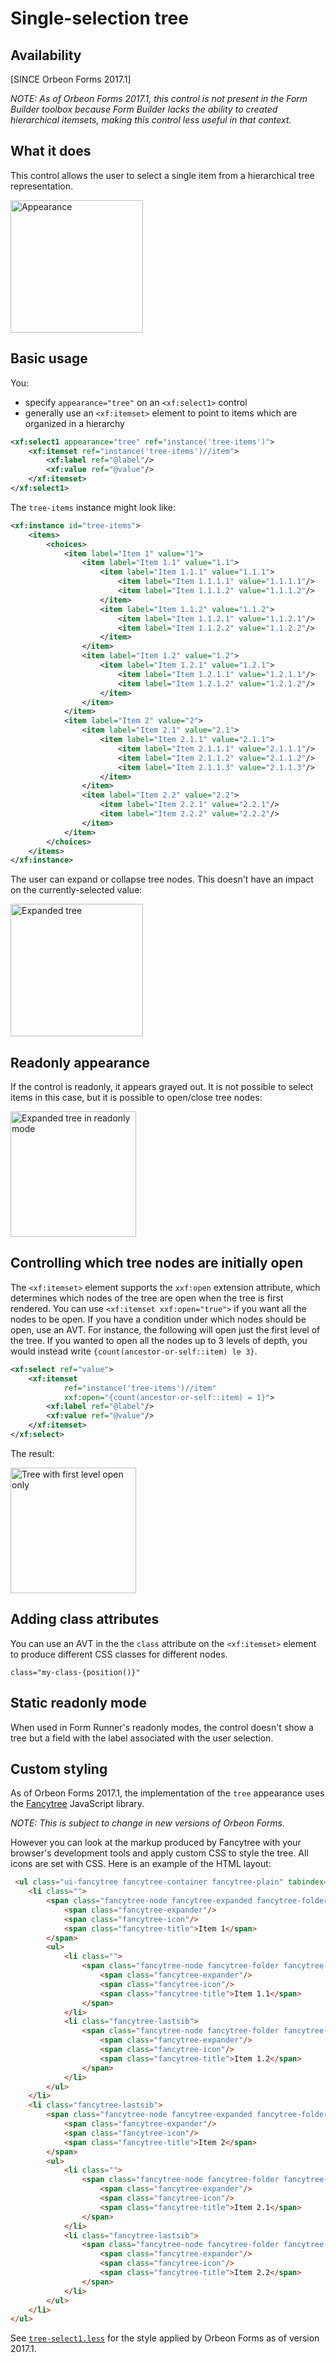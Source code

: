 # Single-selection tree

<!-- toc -->

## Availability

[SINCE Orbeon Forms 2017.1]

_NOTE: As of Orbeon Forms 2017.1, this control is not present in the Form Builder toolbox because Form Builder lacks the ability to created hierarchical itemsets, making this control less useful in that context._

## What it does

This control allows the user to select a single item from a hierarchical tree representation.

<img alt="Appearance" src="images/xbl-tree-select1-collapsed-selected.png" width="212">

## Basic usage

You:

- specify `appearance="tree"` on an `<xf:select1>` control
- generally use an `<xf:itemset>` element to point to items which are organized in a hierarchy

```xml
<xf:select1 appearance="tree" ref="instance('tree-items')">
    <xf:itemset ref="instance('tree-items')//item">
        <xf:label ref="@label"/>
        <xf:value ref="@value"/>
    </xf:itemset>
</xf:select1>
```

The `tree-items` instance might look like:

```xml
<xf:instance id="tree-items">
    <items>
        <choices>
            <item label="Item 1" value="1">
                <item label="Item 1.1" value="1.1">
                    <item label="Item 1.1.1" value="1.1.1">
                        <item label="Item 1.1.1.1" value="1.1.1.1"/>
                        <item label="Item 1.1.1.2" value="1.1.1.2"/>
                    </item>
                    <item label="Item 1.1.2" value="1.1.2">
                        <item label="Item 1.1.2.1" value="1.1.2.1"/>
                        <item label="Item 1.1.2.2" value="1.1.2.2"/>
                    </item>
                </item>
                <item label="Item 1.2" value="1.2">
                    <item label="Item 1.2.1" value="1.2.1">
                        <item label="Item 1.2.1.1" value="1.2.1.1"/>
                        <item label="Item 1.2.1.2" value="1.2.1.2"/>
                    </item>
                </item>
            </item>
            <item label="Item 2" value="2">
                <item label="Item 2.1" value="2.1">
                    <item label="Item 2.1.1" value="2.1.1">
                        <item label="Item 2.1.1.1" value="2.1.1.1"/>
                        <item label="Item 2.1.1.2" value="2.1.1.2"/>
                        <item label="Item 2.1.1.3" value="2.1.1.3"/>
                    </item>
                </item>
                <item label="Item 2.2" value="2.2">
                    <item label="Item 2.2.1" value="2.2.1"/>
                    <item label="Item 2.2.2" value="2.2.2"/>
                </item>
            </item>
        </choices>
    </items>
</xf:instance>
```

The user can expand or collapse tree nodes. This doesn't have an impact on the currently-selected value:

<img alt="Expanded tree" src="images/xbl-tree-select1-expanded-selected.png" width="212">

## Readonly appearance

If the control is readonly, it appears grayed out. It is not possible to select items in this case, but it is possible to open/close tree nodes:

<img alt="Expanded tree in readonly mode" src="images/xbl-tree-select1-expanded-selected-readonly.png" width="201">

## Controlling which tree nodes are initially open

The `<xf:itemset>` element supports the `xxf:open` extension attribute, which determines which nodes of the tree are open when the tree is first rendered. You can use `<xf:itemset xxf:open="true">` if you want all the nodes to be open. If you have a condition under which nodes should be open, use an AVT. For instance, the following will open just the first level of the tree. If you wanted to open all the nodes up to 3 levels of depth, you would instead write `{count(ancestor-or-self::item) le 3}`.

```xml
<xf:select ref="value">
    <xf:itemset
            ref="instance('tree-items')//item"
            xxf:open="{count(ancestor-or-self::item) = 1}">
        <xf:label ref="@label"/>
        <xf:value ref="@value"/>
    </xf:itemset>
</xf:select>
```

The result:

<img alt="Tree with first level open only" src="images/xbl-tree-select1-initially-open.png" width="201">

## Adding class attributes

You can use an AVT in the the `class` attribute on the `<xf:itemset>` element to produce different CSS classes for different nodes.

```
class="my-class-{position()}" 
```

## Static readonly mode

When used in Form Runner's readonly modes, the control doesn't show a tree but a field with the label associated with the user selection.

## Custom styling

As of Orbeon Forms 2017.1, the implementation of the `tree` appearance uses the [Fancytree](https://github.com/mar10/fancytree) JavaScript library.

_NOTE: This is subject to change in new versions of Orbeon Forms._

However you can look at the markup produced by Fancytree with your browser's development tools and apply custom CSS to style the tree. All icons are set with CSS. Here is an example of the HTML layout:
 
```html
 <ul class="ui-fancytree fancytree-container fancytree-plain" tabindex="0">
    <li class="">
        <span class="fancytree-node fancytree-expanded fancytree-folder fancytree-has-children fancytree-exp-e fancytree-ico-ef">
            <span class="fancytree-expander"/>
            <span class="fancytree-icon"/>
            <span class="fancytree-title">Item 1</span>
        </span>
        <ul>
            <li class="">
                <span class="fancytree-node fancytree-folder fancytree-has-children fancytree-exp-c fancytree-ico-cf">
                    <span class="fancytree-expander"/>
                    <span class="fancytree-icon"/>
                    <span class="fancytree-title">Item 1.1</span>
                </span>
            </li>
            <li class="fancytree-lastsib">
                <span class="fancytree-node fancytree-folder fancytree-has-children fancytree-lastsib fancytree-exp-cl fancytree-ico-cf">
                    <span class="fancytree-expander"/>
                    <span class="fancytree-icon"/>
                    <span class="fancytree-title">Item 1.2</span>
                </span>
            </li>
        </ul>
    </li>
    <li class="fancytree-lastsib">
        <span class="fancytree-node fancytree-expanded fancytree-folder fancytree-has-children fancytree-lastsib fancytree-exp-el fancytree-ico-ef">
            <span class="fancytree-expander"/>
            <span class="fancytree-icon"/>
            <span class="fancytree-title">Item 2</span>
        </span>
        <ul>
            <li class="">
                <span class="fancytree-node fancytree-folder fancytree-has-children fancytree-exp-c fancytree-ico-cf">
                    <span class="fancytree-expander"/>
                    <span class="fancytree-icon"/>
                    <span class="fancytree-title">Item 2.1</span>
                </span>
            </li>
            <li class="fancytree-lastsib">
                <span class="fancytree-node fancytree-folder fancytree-has-children fancytree-lastsib fancytree-exp-cl fancytree-ico-cf">
                    <span class="fancytree-expander"/>
                    <span class="fancytree-icon"/>
                    <span class="fancytree-title">Item 2.2</span>
                </span>
            </li>
        </ul>
    </li>
</ul>
```

See [`tree-select1.less`](https://github.com/orbeon/orbeon-forms/blob/master/form-runner/jvm/src/main/assets/xbl/orbeon/tree-select1/tree-select1.less) for the style applied by Orbeon Forms as of version 2017.1.
